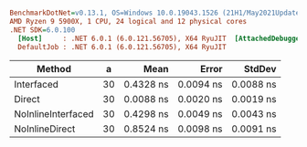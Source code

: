 ``` ini

BenchmarkDotNet=v0.13.1, OS=Windows 10.0.19043.1526 (21H1/May2021Update)
AMD Ryzen 9 5900X, 1 CPU, 24 logical and 12 physical cores
.NET SDK=6.0.100
  [Host]     : .NET 6.0.1 (6.0.121.56705), X64 RyuJIT  [AttachedDebugger]
  DefaultJob : .NET 6.0.1 (6.0.121.56705), X64 RyuJIT


```
|             Method |  a |      Mean |     Error |    StdDev |
|------------------- |--- |----------:|----------:|----------:|
|         Interfaced | 30 | 0.4328 ns | 0.0094 ns | 0.0088 ns |
|             Direct | 30 | 0.0088 ns | 0.0020 ns | 0.0019 ns |
| NoInlineInterfaced | 30 | 0.4298 ns | 0.0049 ns | 0.0043 ns |
|     NoInlineDirect | 30 | 0.8524 ns | 0.0098 ns | 0.0091 ns |
